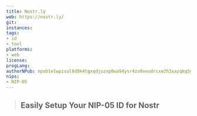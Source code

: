 ```yaml
---
title: Nostr.ly
web: https://nostr.ly/
git: 
instances:
tags:
- id
- tool
platforms:
- web
license:
progLang:
authorNPub: npub1elwpzsul8d9k4tgxqdjuzxp0wa94ysr4zu9xeudrcxe2h3sazqkq5mehan 
nips:
- NIP-05
---
```


> ## Easily Setup Your NIP-05 ID for Nostr